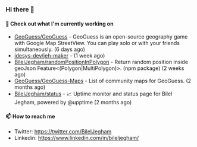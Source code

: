 ### Hi there 👋

#### 👷 Check out what I'm currently working on

- [GeoGuess/GeoGuess](https://github.com/GeoGuess/GeoGuess) - GeoGuess is an open-source geography game with Google Map StreetView. You can play solo or with your friends simultaneously. (6 days ago)
- [idesys-dev/jeh-maker](https://github.com/idesys-dev/jeh-maker) -  (1 week ago)
- [BilelJegham/randomPositionInPolygon](https://github.com/BilelJegham/randomPositionInPolygon) - Return random position inside geoJson Feature&lt;(Polygon|MultiPolygon)&gt;. (npm package)  (2 weeks ago)
- [GeoGuess/GeoGuess-Maps](https://github.com/GeoGuess/GeoGuess-Maps) - List of community maps for GeoGuess. (2 months ago)
- [BilelJegham/status](https://github.com/BilelJegham/status) - 📈 Uptime monitor and status page for Bilel Jegham, powered by @upptime (2 months ago)


#### 📫 How to reach me

- Twitter: https://twitter.com/BilelJegham
- Linkedin: https://www.linkedin.com/in/bileljegham/
